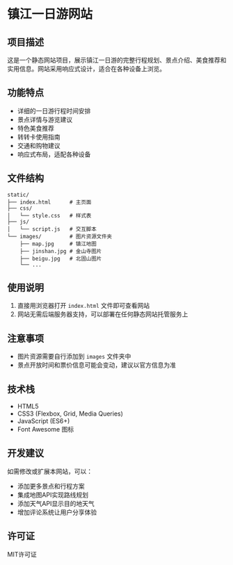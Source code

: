 # 镇江一日游网站

## 项目描述

这是一个静态网站项目，展示镇江一日游的完整行程规划、景点介绍、美食推荐和实用信息。网站采用响应式设计，适合在各种设备上浏览。

## 功能特点

- 详细的一日游行程时间安排
- 景点详情与游览建议
- 特色美食推荐
- 转转卡使用指南
- 交通和购物建议
- 响应式布局，适配各种设备

## 文件结构

```
static/
├── index.html      # 主页面
├── css/
│   └── style.css   # 样式表
├── js/
│   └── script.js   # 交互脚本
└── images/         # 图片资源文件夹
    ├── map.jpg     # 镇江地图
    ├── jinshan.jpg # 金山寺图片
    ├── beigu.jpg   # 北固山图片
    └── ...
```

## 使用说明

1. 直接用浏览器打开 `index.html` 文件即可查看网站
2. 网站无需后端服务器支持，可以部署在任何静态网站托管服务上

## 注意事项

- 图片资源需要自行添加到 `images` 文件夹中
- 景点开放时间和票价信息可能会变动，建议以官方信息为准

## 技术栈

- HTML5
- CSS3 (Flexbox, Grid, Media Queries)
- JavaScript (ES6+)
- Font Awesome 图标

## 开发建议

如需修改或扩展本网站，可以：
- 添加更多景点和行程方案
- 集成地图API实现路线规划
- 添加天气API显示目的地天气
- 增加评论系统让用户分享体验

## 许可证

MIT许可证
